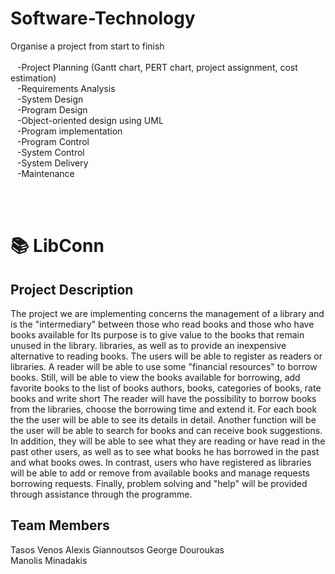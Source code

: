 # Software-Technology
Organise a project from start to finish <br /> <br />
  &ensp; -Project Planning (Gantt chart, PERT chart, project assignment, cost estimation) <br />
  &ensp; -Requirements Analysis <br />
  &ensp; -System Design <br />
  &ensp; -Program Design <br />
  &ensp; -Object-oriented design using UML <br />
  &ensp; -Program implementation <br />
  &ensp; -Program Control <br />
  &ensp; -System Control <br /> 
  &ensp; -System Delivery <br />
  &ensp; -Maintenance <br />

<br />
<br />

# 📚 **LibConn**
## Project Description
The project we are implementing concerns the management of a library and is the 
"intermediary" between those who read books and those who have books available for 
Its purpose is to give value to the books that remain unused in the library. 
libraries, as well as to provide an inexpensive alternative to reading books. The 
users will be able to register as readers or libraries. A reader 
will be able to use some "financial resources" to borrow books. Still, 
will be able to view the books available for borrowing, add favorite books to the list of books 
authors, books, categories of books, rate books and write short 
The reader will have the possibility to borrow books from the 
libraries, choose the borrowing time and extend it. For each book the 
the user will be able to see its details in detail. Another function will be the 
user will be able to search for books and can receive book suggestions. 
In addition, they will be able to see what they are reading or have read in the past 
other users, as well as to see what books he has borrowed in the past and what books 
owes. In contrast, users who have registered as libraries will be able to 
add or remove from available books and manage requests 
borrowing requests. Finally, problem solving and "help" will be provided through 
assistance through the programme.

## Team Members

Tasos Venos 
Alexis Giannoutsos 
George Douroukas  
Manolis Minadakis  


